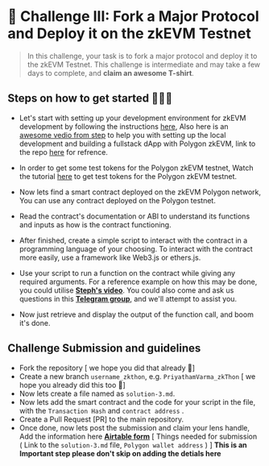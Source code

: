 # 🌳 Challenge III: Fork a Major Protocol and Deploy it on the zkEVM Testnet 

> In this challenge, your task is to fork a major protocol and deploy it to the zkEVM Testnet. This challenge is intermediate and may take a few days to complete, and **claim an awesome T-shirt**. 

## Steps on how to get started 🏃🏻‍♂️

-  Let's start with setting up your development environment for zkEVM development by following the instructions  [here](https://wiki.polygon.technology/docs/zkEVM/develop#connecting-to-zkevm), Also here is an [awesome vedio from step](https://www.youtube.com/watch?v=GNBHDCGFxtw) to help you with setting up the local development and building a fullstack dApp with Polygon zkEVM, link to the repo [here](https://github.com/oceans404/fullstack-zkevm) for refrence. 
    
-   In order to get some test tokens for the Polygon zkEVM testnet, Watch the tutorial  [here](https://wiki.polygon.technology/docs/zkEVM/develop#bridge-assets-to-zkevm)  to get test tokens for the Polygon zkEVM testnet.

- Now lets find a smart contract deployed on the zkEVM Polygon network, You can use any contract deployed on the Polygon testnet. 

- Read the contract's documentation or ABI to understand its functions and inputs as how is the contract functioning. 

- After finished, create a simple script to interact with the contract in a programming language of your choosing. To interact with the contract more easily, use a framework like Web3.js or ethers.js.

- Use your script to run a function on the contract while giving any required arguments. For a reference example on how this may be done, you could utilise [**Steph's video**](https://youtu.be/GNBHDCGFxtw). You could also come and ask us questions in this [**Telegram group**](https://t.me/zkThon), and we'll attempt to assist you.

- Now just retrieve and display the output of the function call, and boom it's done.

## Challenge Submission and guidelines


- Fork the repository [ we hope you did that already 💫] 
- Create a new branch  `username_zkthon`, e.g.  `PriyathamVarma_zkThon`  [ we hope you already did this too  💫] 
- Now lets create a file named as `solution-3.md`.
- Now lets add the smart contract and the code for your script in the file, with the `Transaction Hash` and `contract address` .
- Create a Pull Request [PR] to the main repository. 
- Once done, now lets post the submission and claim your lens handle, Add the information here [**Airtable form**](https://airtable.com/shr21z0FfPImZfYBQ) [ Things needed for submission ( Link to the `solution-3.md` file, `Polygon wallet address` ) ] **This is an Important step please don't skip on adding the detials here**
